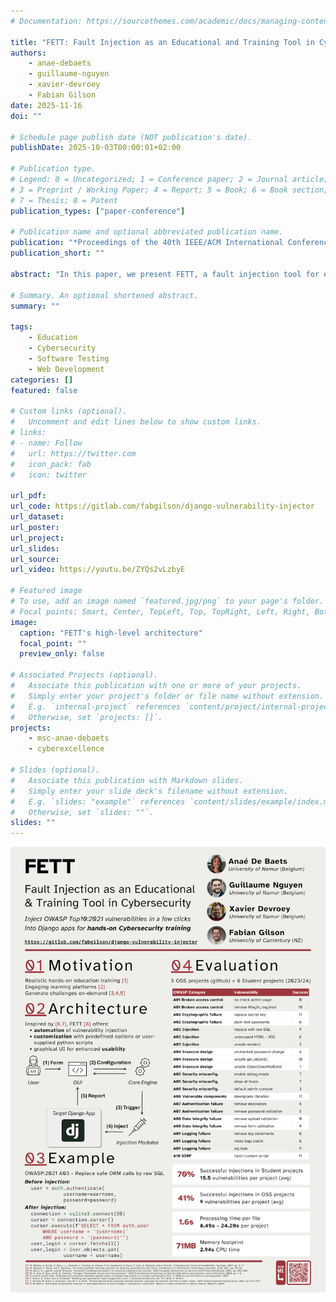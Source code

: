 ```yaml
---
# Documentation: https://sourcethemes.com/academic/docs/managing-content/

title: "FETT: Fault Injection as an Educational and Training Tool in Cybersecurity"
authors: 
    - anae-debaets
    - guillaume-nguyen
    - xavier-devroey
    - Fabian Gilson
date: 2025-11-16
doi: ""

# Schedule page publish date (NOT publication's date).
publishDate: 2025-10-03T00:00:01+02:00

# Publication type.
# Legend: 0 = Uncategorized; 1 = Conference paper; 2 = Journal article;
# 3 = Preprint / Working Paper; 4 = Report; 5 = Book; 6 = Book section;
# 7 = Thesis; 8 = Patent
publication_types: ["paper-conference"]

# Publication name and optional abbreviated publication name.
publication: "*Proceedings of the 40th IEEE/ACM International Conference on Automated Software Engineering (ASE)*"
publication_short: ""

abstract: "In this paper, we present FETT, a fault injection tool for educational and training purposes addressed to educators and students in cybersecurity. Our tool aims to analyze and inject vulnerabilities into existing Django web applications for education purposes. Indeed, security education often relies on either abstract theoretical instruction or overly simplistic examples. This tool bridges the gap between theory and practice by modifying real web applications in a targeted, reproducible way. With its user-friendly interface and modular vulnerability injection, instructors can create challenges tailored to specific learning goals, while students engage directly with code that simulates production-level vulnerabilities. We evaluated \tool based on five publicly available GitHub projects and six student projects from the last three academic years (2022-2024). We successfully managed to efficiently inject vulnerabilities inspired by the OWASP top 10:2021 while keeping the core functionalities of the target application operational."

# Summary. An optional shortened abstract.
summary: ""

tags: 
    - Education
    - Cybersecurity
    - Software Testing
    - Web Development
categories: []
featured: false

# Custom links (optional).
#   Uncomment and edit lines below to show custom links.
# links:
# - name: Follow
#   url: https://twitter.com
#   icon_pack: fab
#   icon: twitter

url_pdf:
url_code: https://gitlab.com/fabgilson/django-vulnerability-injector
url_dataset: 
url_poster:
url_project:
url_slides:
url_source:
url_video: https://youtu.be/ZYQs2vLzbyE

# Featured image
# To use, add an image named `featured.jpg/png` to your page's folder. 
# Focal points: Smart, Center, TopLeft, Top, TopRight, Left, Right, BottomLeft, Bottom, BottomRight.
image:
  caption: "FETT's high-level architecture"
  focal_point: ""
  preview_only: false

# Associated Projects (optional).
#   Associate this publication with one or more of your projects.
#   Simply enter your project's folder or file name without extension.
#   E.g. `internal-project` references `content/project/internal-project/index.md`.
#   Otherwise, set `projects: []`.
projects:
    - msc-anae-debaets
    - cyberexcellence

# Slides (optional).
#   Associate this publication with Markdown slides.
#   Simply enter your slide deck's filename without extension.
#   E.g. `slides: "example"` references `content/slides/example/index.md`.
#   Otherwise, set `slides: ""`.
slides: ""
---
```


![Poster](poster.png)